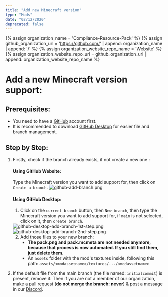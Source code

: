 ```yaml
---
title: "Add new Minecraft version"
type: "Mods"
date: "02/12/2020"
deprecated: false
---
```

{% assign organization_name = 'Compliance-Resource-Pack' %}
{% assign github_organization_url = 'https://github.com/' | append: organization_name | append: '/' %}
{% assign organization_website_repo_name = 'Website' %}
{% assign organization_website_repo_url = github_organization_url | append: organization_website_repo_name %}

# Add a **new Minecraft version** support:

## Prerequisites:

- You need to have a [GitHub](https://github.com/) account first.  
- It is recommended to download [GitHub Desktop](https://desktop.github.com/) for easier file and branch management.

## Step by Step:

1.  Firstly, check if the branch already exists, if not create a new one :

	#### **Using GitHub Website:**

	Type the Minecraft version you want to add support for, then click on `Create a branch`.
	<img src="{{ site.baseurl }}/images/pages/mods/add-new-version/github-add-branch.png" alt="github-add-branch.png" class="center">

	#### **Using GitHub Desktop:**

	1. Click on the `current branch` button, then `New branch`, then type the Minecraft version you want to add support for, if `main` is not selected, click on it, then `create branch`.
	<img src="{{ site.baseurl }}/images/pages/mods/add-new-version/github-desktop-add-branch-1st-step.png" alt="github-desktop-add-branch-1st-step.png" class="center">
	<br>
	<img src="{{ site.baseurl }}/images/pages/mods/add-new-version/github-desktop-add-branch-2nd-step.png" alt="github-desktop-add-branch-2nd-step.png" class="center">

	2. Add those files to your new branch:
		- **The pack.png and pack.mcmeta are not needed anymore, because that process is now automated. If you still find them, just delete them.**
		- An `assets` folder with the mod's textures inside, following this path: `assets/<modassetname>/textures/.../<modassetname>`  

3. If the default file from the main branch (the file named: `initialcommit`) is present, remove it. Then if you are not a member of our organization, make a pull request (**do not merge the branch: never**) & post a message in our [Discord](https://discord.com/invite/QF2CAX7).
